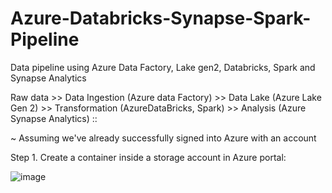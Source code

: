 # Azure-Databricks-Synapse-Spark-Pipeline
Data pipeline using Azure Data Factory, Lake gen2, Databricks, Spark and Synapse Analytics

Raw data >> Data Ingestion (Azure data Factory) >> Data Lake (Azure Lake Gen 2) >> Transformation (AzureDataBricks, Spark) >> Analysis (Azure Synapse Analytics) ::

~ Assuming we've already successfully signed into Azure with an account

Step 1. Create a container inside a storage account in Azure portal:

![image](https://github.com/EduAFernandes/Azure-Databricks-Synapse-Spark-Pipeline/assets/78389579/91fbf664-330b-4eaf-a4ff-eb7bd172eaee)
